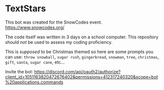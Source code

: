 # TextStars

This bot was created for the SnowCodes event. https://www.snowcodes.org/

The code itself was written in 3 days on a school computer. This repository should *not* be used to assess my coding proficiency.

This is *supposed* to be Christmas themed so here are some prompts you can use: `throw snowball`, `sugar rush`, `gingerbread`, `snowman`, `tree`, `christmas`, `gift`, `santa`, `sugar cane`, etc...

Invite the bot: https://discord.com/api/oauth2/authorize?client_id=1051163820472676402&permissions=412317240320&scope=bot%20applications.commands
